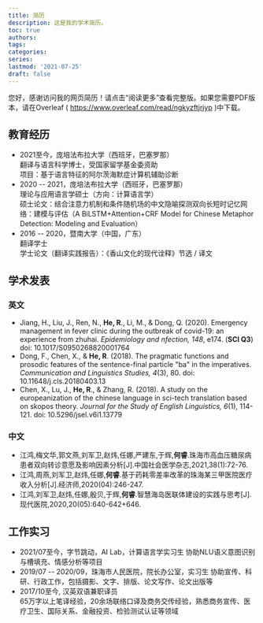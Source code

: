 ```yaml
---
title: 简历
description: 这是我的学术简历。
toc: true
authors:
tags:
categories:
series:
lastmod: '2021-07-25'
draft: false
---
```


您好，感谢访问我的网页简历！请点击“阅读更多”查看完整版。如果您需要PDF版本，请在Overleaf ( https://www.overleaf.com/read/ngkyzftjrjyp )中下载。

<!--more-->

## 教育经历 
- 2021至今，庞培法布拉大学（西班牙，巴塞罗那）   
  翻译与语言科学博士，受国家留学基金委资助    
  项目：基于语言特征的阿尔茨海默症计算机辅助诊断   
- 2020 -- 2021，庞培法布拉大学（西班牙，巴塞罗那）    
  理论与应用语言学硕士（方向：计算语言学）  
  硕士论文：结合注意力机制和条件随机场的中文隐喻探测双向长短时记忆网络：建模与评估（A BiLSTM+Attention+CRF Model for Chinese Metaphor Detection: Modeling and Evaluation）   
- 2016 -- 2020，暨南大学（中国，广东）  
  翻译学士  
  学士论文（翻译实践报告）：《香山文化的现代诠释》节选 / 译文  

## 学术发表
### 英文
- Jiang, H., Liu, J., Ren, N., **He, R**., Li, M., & Dong, Q. (2020). Emergency management in fever clinic during the outbreak of covid-19: an experience from zhuhai. *Epidemiology and  nfection, 148*, e174. (**SCI Q3**) doi: 10.1017/S0950268820001764
- Dong, F., Chen, X., & **He, R**. (2018). The pragmatic functions and prosodic features of the sentence-final particle "ba" in the imperatives. *Communication and Linguistics Studies, 4*(3), 80. doi: 10.11648/j.cls.20180403.13
- Chen, X., Lu, J., **He, R**., & Zhang, R. (2018). A study on the europeanization of the chinese language in sci-tech translation based on skopos theory. *Journal for the Study of English Linguistics, 6*(1), 114-121. doi: 10.5296/jsel.v6i1.13779
### 中文
- 江鸿,梅文华,郭文燕,刘军卫,赵炜,任娜,严建东,于辉,**何睿**.珠海市高血压糖尿病患者双向转诊意愿及影响因素分析[J].中国社会医学杂志,2021,38(1):72-76.
- 江鸿,周燕,刘军卫,赵炜,任娜,**何睿**.基于药耗零差率改革的珠海某三甲医院医疗收入分析[J].经济师,2020(04):246-247.
- 江鸿,刘军卫,赵炜,任娜,殷贝,于辉,**何睿**.智慧海岛医联体建设的实践与思考[J].现代医院,2020,20(05):640-642+646.

## 工作实习
- 2021/07至今，字节跳动，AI Lab，计算语言学实习生
  协助NLU语义意图识别与槽填充、情感分析等项目
- 2019/07 -- 2020/09，珠海市人民医院，院长办公室，实习生
  协助宣传、科研、行政工作，包括摄影、文字、排版、论文写作、论文出版等
- 2017/10至今, 汉英双语兼职译员  
  65万字以上笔译经验，20余场联络口译及商务交传经验，熟悉商务宣传、医疗卫生、国际关系、金融投资、检验测试认证等领域


